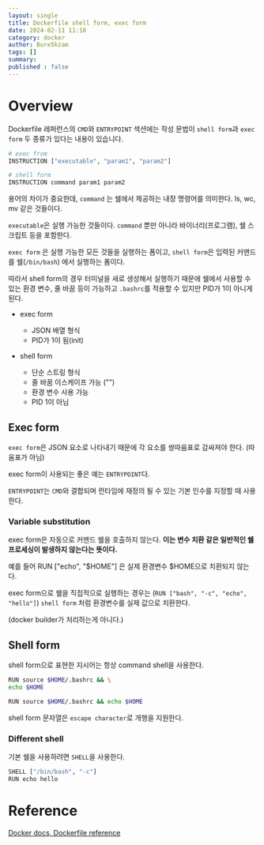 ```yaml
---
layout: single
title: Dockerfile shell form, exec form
date: 2024-02-11 11:18
category: docker
author: Bure5kzam
tags: []
summary: 
published : false
---
```



# Overview

Dockerfile 레퍼런스의 `CMD`와 `ENTRYPOINT` 섹션에는 작성 문법이 `shell form`과 `exec form` 두 종류가 있다는 내용이 있습니다.

```bash
# exec from
INSTRUCTION ["executable", "param1", "param2"] 

# shell form
INSTRUCTION command param1 param2
```

용어의 차이가 중요한데, `command` 는 쉘에서 제공하는 내장 명령어를 의미한다. ls, wc, mv 같은 것들이다.

`executable`은 실행 가능한 것들이다. `command` 뿐만 아니라 바이너리(프로그램), 쉘 스크립트 등을 포함한다.

`exec form` 은 실행 가능한 모든 것들을 실행하는 폼이고, `shell form`은 입력된 커맨드를 쉘(`/bin/bash`) 에서 실행하는 폼이다.

따라서 shell form의 경우 터미널을 새로 생성해서 실행하기 때문에 쉘에서 사용할 수 있는 환경 변수, 줄 바꿈 등이 가능하고 `.bashrc`를 적용할 수 있지만 PID가 1이 아니게 된다.

- exec form
    - JSON 배열 형식
    - PID가 1이 됨(init)

- shell form
    - 단순 스트링 형식
    - 줄 바꿈 이스케이프 가능 ("\")
    - 환경 변수 사용 가능
    - PID 1이 아님

<!-- exec form은 스트링 문자열의 변형을 피할 수 있고, 커맨드 쉴이나 다른 실행가능한 것들로 지정해서 커맨드를 호출한다.

이는 각 JSON 배열 문법을 사용하며 각 요소는 command, flag, argumnet다.

shell form은 더 유연하며, 편의성, 가독성, 유연성을 강조한다. `shell form`은 `exec form`과 다르게 `command shell`을 사용한다. -->


## Exec form

`exec form`은 JSON 요소로 나타내기 때문에 각 요소를 쌍따움표로 감싸져야 한다. (따움표가 아님)

exec form이 사용되는 좋은 예는 `ENTRYPOINT`다.

`ENTRYPOINT`는 `CMD`와 결합되며 런타임에 재정의 될 수 있는 기본 인수를 지정할 때 사용한다.



### Variable substitution

exec form은 자동으로 커맨드 쉘을 호출하지 않는다. **이는 변수 치환 같은 일반적인 쉘 프로세싱이 발생하지 않는다는 뜻이다.**

예를 들어 RUN ["echo", "$HOME"] 은 실제 환경변수 $HOME으로 치환되지 않는다.

exec form으로 쉘을 직접적으로 실행하는 경우는 (`RUN ["bash", "-c", "echo", "hello"]`) `shell form` 처럼 환경변수를 실제 값으로 치환한다. 

(docker builder가 처리하는게 아니다.)

<!-- ### Baskslashes(/)

`exec form`에서 backslash 문자를 사용하려면 escape 처리를 해야 한다. 이는 backslash를 경로 구분 문자로 사용하는 window에서 유용하다.

다음 라인은  -->

## Shell form

shell form으로 표현한 지시어는 항상 command shell을 사용한다. 

```bash
RUN source $HOME/.bashrc && \
echo $HOME

RUN source $HOME/.bashrc && echo $HOME
```

shell form 문자열은 `escape character`로 개행을 지원한다. 

### Different shell

기본 쉘을 사용하려면 `SHELL`을 사용한다.


```bash
SHELL ["/bin/bash", "-c"]
RUN echo hello
```


# Reference

[Docker docs, Dockerfile reference](https://docs.docker.com/engine/reference/builder/)